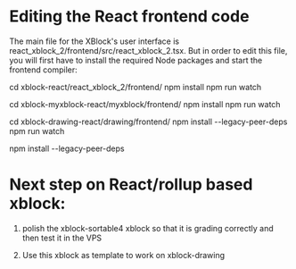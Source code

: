# Editing the React frontend code
The main file for the XBlock's user interface is react_xblock_2/frontend/src/react_xblock_2.tsx. But in order to edit this file, you will first have to install the required Node packages and start the frontend compiler:

cd xblock-react/react_xblock_2/frontend/
npm install
npm run watch

cd xblock-myxblock-react/myxblock/frontend/
npm install
npm run watch


cd xblock-drawing-react/drawing/frontend/
npm install --legacy-peer-deps
npm run watch

npm install --legacy-peer-deps
# Next step on React/rollup based xblock:

1. polish the xblock-sortable4 xblock so that it is grading correctly and then test it in the VPS

2. Use this xblock as template to work on xblock-drawing